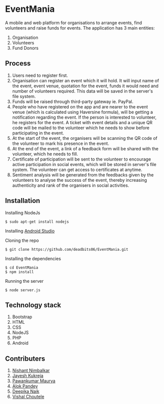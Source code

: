 # EventMania

A mobile and web platform for organisations to arrange events, find volunteers and raise funds for events.
The application has 3 main entities:

1. Organisation
2. Volunteers
3. Fund Donors

## Process
1. Users need to register first.
2.  Organisation can register an event which it will hold. It will input name of the event, event venue, quotation for the event, funds it would need and number of volunteers required. This data will be saved in the server's file system.
3. Funds will be raised through third-party gateway ie. PayPal.
4.  People who have registered on the app and are nearer to the event venue (which is calculated using Haversine formula), will be getting a notification regarding the event. If the person is interested to volunteer, he registers for the event. A ticket with event details and a unique QR code will be mailed to the volunteer which he needs to show before participating in the event.
5.  At the start of the event, the organisers will be scanning the QR code of the volunteer to mark his presence in the event.
6.  At the end of the event, a link of a feedback form will be shared with the volunteer, which he needs to fill.
7.  Certificate of participation will be sent to the volunteer to encourage active participation in social events, which will be stored in server's file system. The volunteer can get access to certificates at anytime.
8.  Sentiment analysis will be generated from the feedbacks given by the volunteers to analyse the success of the event, thereby increasing authenticity and rank of the organisers in social activities.

## Installation
Installing NodeJs
```
$ sudo apt-get install nodejs
```
Installing [Android Studio](https://developer.android.com/studio/)

Cloning the repo
```
$ git clone https://github.com/deadbits06/EventMania.git
```
Installing the dependencies
```
$ cd EventMania
$ npm install
```
Running the server
```
$ node server.js
```

## Technology stack
1.  Bootstrap
2.  HTML
3.  CSS
4.  NodeJS
5.  PHP
6.  Android

## Contributers
1.  <a href="https://github.com/Nishant98">Nishant Nimbalkar</a>
2.  <a href="https://github.com/Jaykukreja">Jayesh Kukreja</a>
3.  <a href="https://github.com/pawanabc59" >Pawankumar Maurya</a>
4.  <a href="https://github.com/alok217" >Alok Pandey</a>
5.  <a href="https://github.com/" >Deepika Naik</a>
6.  <a href="https://github.com/">Vishal Choutele</a>
